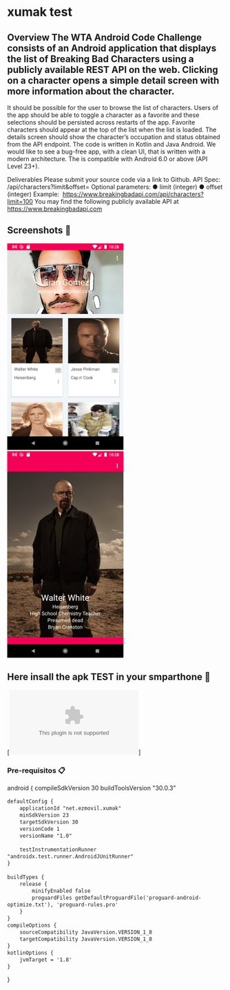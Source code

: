 # xumak test

Overview
The WTA Android Code Challenge consists of an Android application that displays the list of
Breaking Bad Characters using a publicly available REST API on the web. Clicking on a
character opens a simple detail screen with more information about the character.
-----------------------
It should be possible for the user to browse the list of characters. Users of the app should be
able to toggle a character as a favorite and these selections should be persisted across restarts
of the app. Favorite characters should appear at the top of the list when the list is loaded. The
details screen should show the character’s occupation and status obtained from the API
endpoint.
The code is written in Kotlin and Java Android. 
We would like to see a bug-free app, with a clean UI, that is written with
a modern architecture. The is compatible with Android 6.0 or above (API Level 23+).

Deliverables
Please submit your source code via a link to Github.
API Spec:
/api/characters?limit<LIMIT>&offset=<OFFSET>
Optional parameters:
● limit (integer)
● offset (integer)
Example: ​ https://www.breakingbadapi.com/api/characters?limit=100
You may find the following publicly available API at ​ https://www.breakingbadapi.com

## Screenshots 🚀

![Screen1](https://github.com/ezsocial/xumak/blob/main/Screenshot_20211017_222836.png)
![Screen3](https://github.com/ezsocial/xumak/blob/main/Screenshot_20211017_222853.png)

## Here insall the apk TEST in your smparthone 🚀
[![Download](https://github.com/ezsocial/xumak/blob/main/app-debug.apk)]
### Pre-requisitos 📋
  android {
    compileSdkVersion 30
    buildToolsVersion "30.0.3"

    defaultConfig {
        applicationId "net.ezmovil.xumak"
        minSdkVersion 23
        targetSdkVersion 30
        versionCode 1
        versionName "1.0"

        testInstrumentationRunner "androidx.test.runner.AndroidJUnitRunner"
    }

    buildTypes {
        release {
            minifyEnabled false
            proguardFiles getDefaultProguardFile('proguard-android-optimize.txt'), 'proguard-rules.pro'
        }
    }
    compileOptions {
        sourceCompatibility JavaVersion.VERSION_1_8
        targetCompatibility JavaVersion.VERSION_1_8
    }
    kotlinOptions {
        jvmTarget = '1.8'
    }
}

